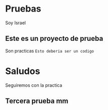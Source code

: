 # Pruebas
Soy Israel

## Este es un proyecto de prueba
Son practicas  `Esto deberia ser un codigo`


# Saludos
Seguiremos con la practica
## Tercera prueba  mm